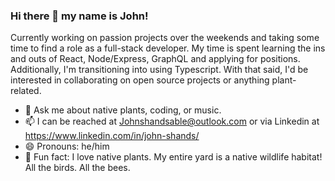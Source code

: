 ### Hi there 👋 my name is John!

Currently working on passion projects over the weekends and taking some time to find a role as a full-stack developer. My time is spent learning the ins and outs of React, Node/Express, GraphQL and applying for positions. Additionally, I'm transitioning into using Typescript. With that said, I'd be interested in collaborating on open source projects or anything plant-related. 

- 💬 Ask me about native plants, coding, or music. 
- 📫 I can be reached at Johnshandsable@outlook.com or via Linkedin at <https://www.linkedin.com/in/john-shands/>
- 😄 Pronouns: he/him
- 🌱 Fun fact: I love native plants. My entire yard is a native wildlife habitat! All the birds. All the bees. 

